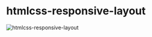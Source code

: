 # htmlcss-responsive-layout


![htmlcss-responsive-layout](https://user-images.githubusercontent.com/36935960/216841026-31ede0bb-585b-44ea-b68f-b063d414b7a1.png)
